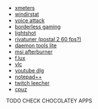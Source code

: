 - [xmeters]()
- [windirstat]()
- [voice attack]()
- [borderless gaming]()
- [lightshot]()
- [rivatuner (postal 2 60 fps?)]()
- [daemon tools lite]()
- [msi afterburner]()
- [f.lux]()
- [vlc]()
- [youtube dlg]()
- [notepad++]()
- [twitch leecher]()
- [cpuz]()

TODO CHECK CHOCOLATEY APPS